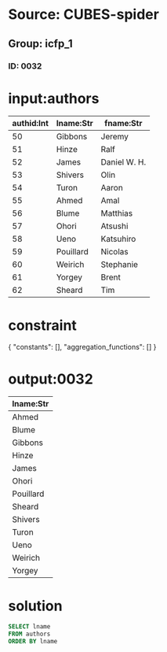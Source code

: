 # Source: CUBES-spider
## Group: icfp_1
### ID: 0032

# input:authors

| authid:Int | lname:Str | fname:Str |
|---|---|---|
| 50 | Gibbons | Jeremy |
| 51 | Hinze | Ralf |
| 52 | James | Daniel W. H. |
| 53 | Shivers | Olin |
| 54 | Turon | Aaron |
| 55 | Ahmed | Amal |
| 56 | Blume | Matthias |
| 57 | Ohori | Atsushi |
| 58 | Ueno | Katsuhiro |
| 59 | Pouillard | Nicolas |
| 60 | Weirich | Stephanie |
| 61 | Yorgey | Brent |
| 62 | Sheard | Tim |

# constraint

{
  "constants": [],
  "aggregation_functions": []
}

# output:0032

| lname:Str |
|---|
| Ahmed |
| Blume |
| Gibbons |
| Hinze |
| James |
| Ohori |
| Pouillard |
| Sheard |
| Shivers |
| Turon |
| Ueno |
| Weirich |
| Yorgey |

# solution

```sql
SELECT lname
FROM authors
ORDER BY lname
```
